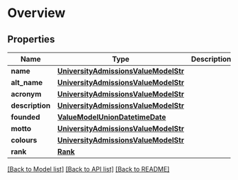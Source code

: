 # Overview


## Properties
Name | Type | Description | Notes
------------ | ------------- | ------------- | -------------
**name** | [**UniversityAdmissionsValueModelStr**](UniversityAdmissionsValueModelStr.md) |  | 
**alt_name** | [**UniversityAdmissionsValueModelStr**](UniversityAdmissionsValueModelStr.md) |  | [optional] 
**acronym** | [**UniversityAdmissionsValueModelStr**](UniversityAdmissionsValueModelStr.md) |  | [optional] 
**description** | [**UniversityAdmissionsValueModelStr**](UniversityAdmissionsValueModelStr.md) |  | [optional] 
**founded** | [**ValueModelUnionDatetimeDate**](ValueModelUnionDatetimeDate.md) |  | [optional] 
**motto** | [**UniversityAdmissionsValueModelStr**](UniversityAdmissionsValueModelStr.md) |  | [optional] 
**colours** | [**UniversityAdmissionsValueModelStr**](UniversityAdmissionsValueModelStr.md) |  | [optional] 
**rank** | [**Rank**](Rank.md) |  | [optional] 

[[Back to Model list]](../README.md#documentation-for-models) [[Back to API list]](../README.md#documentation-for-api-endpoints) [[Back to README]](../README.md)


